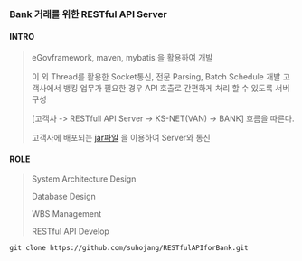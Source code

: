 ### Bank 거래를 위한 RESTful API Server

#### INTRO
> eGovframework, maven, mybatis 을 활용하여 개발
> 
> 이 외 Thread를 활용한 Socket통신, 전문 Parsing, Batch Schedule 개발
> 고객사에서 뱅킹 업무가 필요한 경우 API 호출로 간편하게 처리 할 수 있도록 서버 구성
>
> [고객사 -> RESTfull API Server -> KS-NET(VAN) -> BANK] 흐름을 따른다.
> 
> 고객사에 배포되는 [jar파일](https://github.com/suhojang/RESTfulAPIforBank-jar) 을 이용하여 Server와 통신

#### ROLE
> System Architecture Design
> 
> Database Design
> 
> WBS Management
> 
> RESTful API Develop
> 

```
git clone https://github.com/suhojang/RESTfulAPIforBank.git
```
